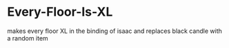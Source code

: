 # Every-Floor-Is-XL

makes every floor XL in the binding of isaac and replaces black candle with a random item
